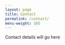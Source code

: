 ```yaml
---
layout: page
title: Contact
permalink: /contact/
menu-weight: 165
---
```

Contact details will go here